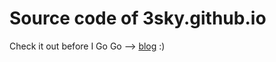 # Source code of 3sky.github.io

Check it out before I Go Go --> [blog][1] :)

[1]: https://3sky.github.io/

